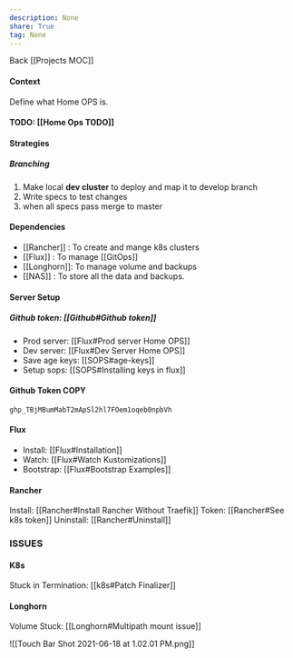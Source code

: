 ```yaml
---
description: None
share: True
tag: None
---
```

Back [[Projects MOC]]


#### Context
Define what Home OPS is.

#### TODO: [[Home Ops TODO]]

#### Strategies
##### Branching
1. Make local **dev cluster** to deploy and map it to develop branch
2. Write specs to test changes
3. when all specs pass merge to master

#### Dependencies
- [[Rancher]] :  To create and mange k8s clusters
- [[Flux]] : To manage [[GitOps]]
- [[Longhorn]]: To manage volume and backups
- [[NAS]] : To store all the data and backups.

#### Server Setup
##### Github token: [[Github#Github token]]
- Prod server: [[Flux#Prod server Home OPS]]
- Dev server: [[Flux#Dev Server Home OPS]]
- Save age keys: [[SOPS#age-keys]]
- Setup sops: [[SOPS#Installing keys in flux]]

#### Github Token COPY
```text
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
```


#### Flux
- Install: [[Flux#Installation]]
- Watch: [[Flux#Watch Kustomizations]]
- Bootstrap: [[Flux#Bootstrap Examples]]

#### Rancher
Install: [[Rancher#Install Rancher Without Traefik]]
Token: [[Rancher#See k8s token]]
Uninstall: [[Rancher#Uninstall]]


### ISSUES
#### K8s
Stuck in Termination: [[k8s#Patch Finalizer]]

#### Longhorn
Volume Stuck: [[Longhorn#Multipath mount issue]]

![[Touch Bar Shot 2021-06-18 at 1.02.01 PM.png]]